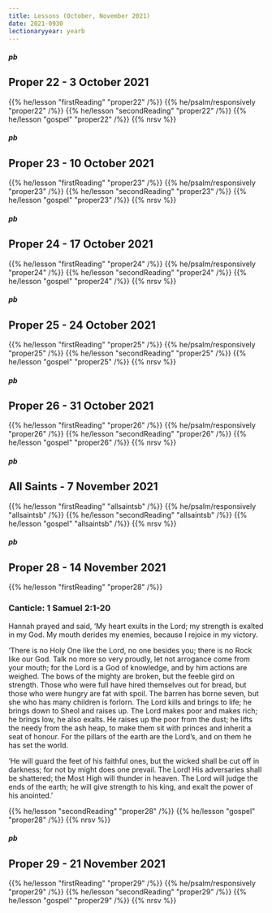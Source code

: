 ```yaml
---
title: Lessons (October, November 2021)
date: 2021-0930
lectionaryyear: yearb
---
```

##### pb
## Proper 22 - 3 October 2021
{{% he/lesson "firstReading" "proper22" /%}}
{{% he/psalm/responsively "proper22" /%}}
{{% he/lesson "secondReading" "proper22" /%}}
{{% he/lesson "gospel"  "proper22" /%}}
{{% nrsv %}}

##### pb
## Proper 23 - 10 October 2021
{{% he/lesson "firstReading" "proper23" /%}}
{{% he/psalm/responsively "proper23" /%}}
{{% he/lesson "secondReading" "proper23" /%}}
{{% he/lesson "gospel"  "proper23" /%}}
{{% nrsv %}}


##### pb
## Proper 24 - 17 October 2021
{{% he/lesson "firstReading" "proper24" /%}}
{{% he/psalm/responsively "proper24" /%}}
{{% he/lesson "secondReading" "proper24" /%}}
{{% he/lesson "gospel"  "proper24" /%}}
{{% nrsv %}}


##### pb
## Proper 25 - 24 October 2021
{{% he/lesson "firstReading" "proper25" /%}}
{{% he/psalm/responsively "proper25" /%}}
{{% he/lesson "secondReading" "proper25" /%}}
{{% he/lesson "gospel"  "proper25" /%}}
{{% nrsv %}}


##### pb
## Proper 26 - 31 October 2021
{{% he/lesson "firstReading" "proper26" /%}}
{{% he/psalm/responsively "proper26" /%}}
{{% he/lesson "secondReading" "proper26" /%}}
{{% he/lesson "gospel"  "proper26" /%}}
{{% nrsv %}}

##### pb
## All Saints - 7 November 2021
{{% he/lesson "firstReading" "allsaintsb" /%}}
{{% he/psalm/responsively "allsaintsb" /%}}
{{% he/lesson "secondReading" "allsaintsb" /%}}
{{% he/lesson "gospel"  "allsaintsb" /%}}
{{% nrsv %}}


##### pb
## Proper 28 - 14 November 2021
{{% he/lesson "firstReading" "proper28" /%}}

### Canticle: 1 Samuel 2:1-20
Hannah prayed and said,
‘My heart exults in the Lord;
   my strength is exalted in my God.
My mouth derides my enemies,
   because I rejoice in my victory.


‘There is no Holy One like the Lord,
   no one besides you;
   there is no Rock like our God.
Talk no more so very proudly,
   let not arrogance come from your mouth;
for the Lord is a God of knowledge,
   and by him actions are weighed.
The bows of the mighty are broken,
   but the feeble gird on strength.
Those who were full have hired themselves out for bread,
   but those who were hungry are fat with spoil.
The barren has borne seven,
   but she who has many children is forlorn.
The Lord kills and brings to life;
   he brings down to Sheol and raises up.
The Lord makes poor and makes rich;
   he brings low, he also exalts.
He raises up the poor from the dust;
   he lifts the needy from the ash heap,
to make them sit with princes
   and inherit a seat of honour.
For the pillars of the earth are the Lord’s,
   and on them he has set the world.


‘He will guard the feet of his faithful ones,
   but the wicked shall be cut off in darkness;
   for not by might does one prevail.
The Lord! His adversaries shall be shattered;
   the Most High will thunder in heaven.
The Lord will judge the ends of the earth;
   he will give strength to his king,
   and exalt the power of his anointed.’

{{% he/lesson "secondReading" "proper28" /%}}
{{% he/lesson "gospel"  "proper28" /%}}
{{% nrsv %}}


##### pb
## Proper 29 - 21 November 2021
{{% he/lesson "firstReading" "proper29" /%}}
{{% he/psalm/responsively "proper29" /%}}
{{% he/lesson "secondReading" "proper29" /%}}
{{% he/lesson "gospel"  "proper29" /%}}
{{% nrsv %}}
